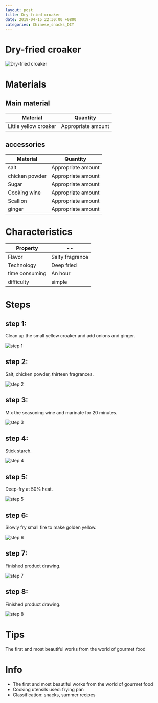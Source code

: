 ```yaml
---
layout: post
title: Dry-fried croaker
date: 2019-04-15 22:30:00 +0800
categories: Chinese_snacks_DIY
---
```


# Dry-fried croaker

![Dry-fried croaker]({{site.baseurl}}/img/405238/405238.jpg)

# Materials


## Main material

Material|Quantity
--|--
Little yellow croaker|Appropriate amount

## accessories

Material|Quantity
--|--
salt|Appropriate amount
chicken powder|Appropriate amount
Sugar|Appropriate amount
Cooking wine|Appropriate amount
Scallion|Appropriate amount
ginger|Appropriate amount

# Characteristics

Property|--
--|--
Flavor|Salty fragrance
Technology|Deep fried
time consuming|An hour
difficulty|simple

# Steps

## step 1:

Clean up the small yellow croaker and add onions and ginger.

![step 1]({{site.baseurl}}/img/405238/1.jpg)

## step 2:

Salt, chicken powder, thirteen fragrances.

![step 2]({{site.baseurl}}/img/405238/2.jpg)

## step 3:

Mix the seasoning wine and marinate for 20 minutes.

![step 3]({{site.baseurl}}/img/405238/3.jpg)

## step 4:

Stick starch.

![step 4]({{site.baseurl}}/img/405238/4.jpg)

## step 5:

Deep-fry at 50% heat.

![step 5]({{site.baseurl}}/img/405238/5.jpg)

## step 6:

Slowly fry small fire to make golden yellow.

![step 6]({{site.baseurl}}/img/405238/6.jpg)

## step 7:

Finished product drawing.

![step 7]({{site.baseurl}}/img/405238/7.jpg)

## step 8:

Finished product drawing.

![step 8]({{site.baseurl}}/img/405238/8.jpg)

# Tips

The first and most beautiful works from the world of gourmet food

# Info

- The first and most beautiful works from the world of gourmet food
- Cooking utensils used: frying pan
- Classification: snacks, summer recipes